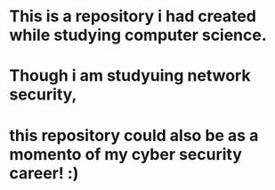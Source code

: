 # This is a repository i had created while studying computer science. 
# Though i am studyuing network security, 
# this repository could also be as a momento of my cyber security career! :)

